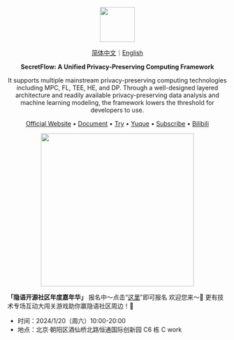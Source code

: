 <p align="center"><img src="https://raw.githubusercontent.com/secretflow/.github/main/profile/logo.svg" height="80" /></p>

<p align="center">
<a href="https://github.com/secretflow/.github/blob/main/profile/README.zh-CN.md">简体中文</a>｜<a href="https://github.com/secretflow/.github/blob/main/profile/README.md">English</a>
</p>

<p align="center"><strong>SecretFlow: A Unified Privacy-Preserving Computing Framework</strong></p>

<p align="center">It supports multiple mainstream privacy-preserving computing technologies including MPC, FL, TEE, HE, and DP. Through a well-designed layered architecture and readily available privacy-preserving data analysis and machine learning modeling, the framework lowers the threshold for developers to use.</p>

<p align="center"><a href="https://www.secretflow.org.cn">Official Website</a> • <a href="https://www.secretflow.org.cn/docs/">Document</a> • <a href="https://survey.alipay.com/apps/zhiliao/FdC-vTsPM">Try</a>  • <a href="https://www.yuque.com/secret-flow/admin">Yuque</a> • <a href="https://secretflow.zhubai.love">Subscribe</a> • <a href="https://space.bilibili.com/2073575923">Bilibili</a></p>

<p align="center"><img src="https://mdn.alipayobjects.com/huamei_usjdcg/afts/img/A*lXi3SqFy7HoAAAAAAAAAAAAADo6HAQ/original" height="350"  /></p>

**「隐语开源社区年度嘉年华」** 报名中～点击“[这里](https://www.wjx.top/vm/e2CFfhK.aspx?udsid=337618)”即可报名
欢迎您来～👏 更有技术专场互动大闯关游戏助你赢隐语社区周边！🎁

- 时间：2024/1/20（周六）10:00-20:00
- 地点：北京·朝阳区酒仙桥北路恒通国际创新园 C6 栋 C work 
